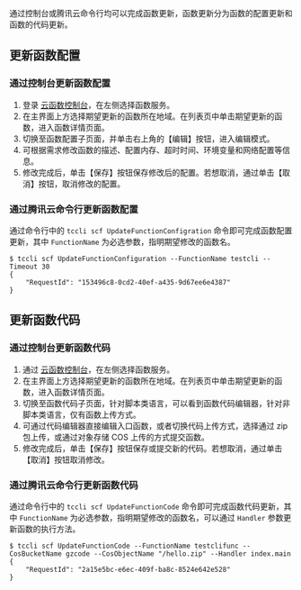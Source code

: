 通过控制台或腾讯云命令行均可以完成函数更新，函数更新分为函数的配置更新和函数的代码更新。
## 更新函数配置
### 通过控制台更新函数配置
1. 登录 [云函数控制台](https://console.cloud.tencent.com/scf)，在左侧选择函数服务。
2. 在主界面上方选择期望更新的函数所在地域。在列表页中单击期望更新的函数，进入函数详情页面。
3. 切换至函数配置子页面，并单击右上角的【编辑】按钮，进入编辑模式。
4. 可根据需求修改函数的描述、配置内存、超时时间、环境变量和网络配置等信息。
5. 修改完成后，单击【保存】按钮保存修改后的配置。若想取消，通过单击【取消】按钮，取消修改的配置。

### 通过腾讯云命令行更新函数配置
通过命令行中的 `tccli scf UpdateFunctionConfigration` 命令即可完成函数配置更新，其中 `FunctionName` 为必选参数，指明期望修改的函数名。
```
$ tccli scf UpdateFunctionConfiguration --FunctionName testcli --Timeout 30
{
    "RequestId": "153496c8-0cd2-40ef-a435-9d67ee6e4387"
}
```

## 更新函数代码
### 通过控制台更新函数代码
1. 通过 [云函数控制台](https://console.cloud.tencent.com/scf)，在左侧选择函数服务。
2. 在主界面上方选择期望更新的函数所在地域。在列表页中单击期望更新的函数，进入函数详情页面。
3. 切换至函数代码子页面，针对脚本类语言，可以看到函数代码编辑器，针对非脚本类语言，仅有函数上传方式。
4. 可通过代码编辑器直接编辑入口函数，或者切换代码上传方式，选择通过 zip 包上传，或通过对象存储 COS 上传的方式提交函数。
5. 修改完成后，单击【保存】按钮保存或提交新的代码。若想取消，通过单击【取消】按钮取消修改。

### 通过腾讯云命令行更新函数代码
通过命令行中的 `tccli scf UpdateFunctionCode` 命令即可完成函数代码更新，其中 `FunctionName` 为必选参数，指明期望修改的函数名，可以通过 `Handler` 参数更新函数的执行方法。
```
$ tccli scf UpdateFunctionCode --FunctionName testclifunc --CosBucketName gzcode --CosObjectName "/hello.zip" --Handler index.main
{
    "RequestId": "2a15e5bc-e6ec-409f-ba8c-8524e642e528"
}
```
